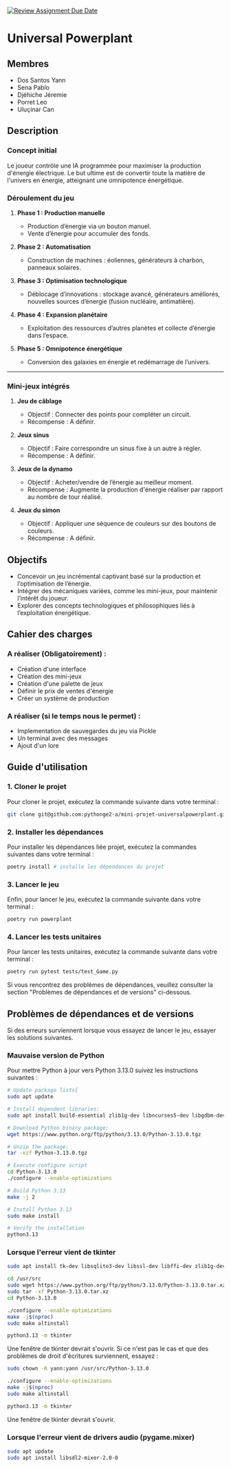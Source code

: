 [![Review Assignment Due Date](https://classroom.github.com/assets/deadline-readme-button-22041afd0340ce965d47ae6ef1cefeee28c7c493a6346c4f15d667ab976d596c.svg)](https://classroom.github.com/a/oOQR1xPR)
# Universal Powerplant

## Membres

- Dos Santos Yann
- Sena Pablo
- Djéhiche Jéremie
- Porret Leo
- Uluçinar Can

## Description

### Concept initial
Le joueur contrôle une IA programmée pour maximiser la production d'énergie électrique. Le but ultime est de convertir toute la matière de l'univers en énergie, atteignant une omnipotence énergétique.

### Déroulement du jeu  
1. **Phase 1 : Production manuelle**  
   - Production d’énergie via un bouton manuel.  
   - Vente d’énergie pour accumuler des fonds.  

2. **Phase 2 : Automatisation**  
   - Construction de machines : éoliennes, générateurs à charbon, panneaux solaires.  

3. **Phase 3 : Optimisation technologique**  
   - Déblocage d’innovations : stockage avancé, générateurs améliorés, nouvelles sources d’énergie (fusion nucléaire, antimatière).  

4. **Phase 4 : Expansion planétaire**  
   - Exploitation des ressources d’autres planètes et collecte d’énergie dans l’espace.  

5. **Phase 5 : Omnipotence énergétique**  
   - Conversion des galaxies en énergie et redémarrage de l’univers.  

---

### Mini-jeux intégrés  
1. **Jeu de câblage**  
   - Objectif : Connecter des points pour compléter un circuit.  
   - Récompense : A définir.  

2. **Jeux sinus**  
   - Objectif : Faire correspondre un sinus fixe à un autre à régler.  
   - Récompense : A définir.  

3. **Jeux de la dynamo**  
   - Objectif : Acheter/vendre de l’énergie au meilleur moment.  
   - Récompense : Augmente la production d'énergie réaliser par rapport au nombre de tour réalisé.  

4. **Jeux du simon**  
   - Objectif : Appliquer une séquence de couleurs sur des boutons de couleurs.  
   - Récompense : A définir.  



## Objectifs
- Concevoir un jeu incrémental captivant basé sur la production et l’optimisation de l’énergie.  
- Intégrer des mécaniques variées, comme les mini-jeux, pour maintenir l’intérêt du joueur.  
- Explorer des concepts technologiques et philosophiques liés à l’exploitation énergétique.  


## Cahier des charges

### A réaliser (Obligatoirement) :
- Création d'une interface
- Création des mini-jeux
- Création d'une palette de jeux
- Définir le prix de ventes d'énergie
- Créer un système de production


### A réaliser (si le temps nous le permet) :
- Implementation de sauvegardes du jeu via Pickle 
- Un terminal avec des messages
- Ajout d'un lore

## Guide d'utilisation
### 1. Cloner le projet
Pour cloner le projet, exécutez la commande suivante dans votre terminal :
```bash
git clone git@github.com:pythonge2-a/mini-projet-universalpowerplant.git
```
### 2. Installer les dépendances
Pour installer les dépendances liée projet, exécutez la commandes suivantes dans votre terminal :
```bash
poetry install # installe les dépendances du projet
```
### 3. Lancer le jeu
Enfin, pour lancer le jeu, exécutez la commande suivante dans votre terminal :
```bash
poetry run powerplant
```
### 4. Lancer les tests unitaires
Pour lancer les tests unitaires, exécutez la commande suivante dans votre terminal :
```bash
poetry run pytest tests/test_Game.py
```
Si vous rencontrez des problèmes de dépendances, veuillez consulter la section "Problèmes de dépendances et de versions" ci-dessous.

## Problèmes de dépendances et de versions 
Si des erreurs surviennent lorsque vous essayez de lancer le jeu, essayer les solutions suivantes.

### Mauvaise version de Python 
Pour mettre Python à jour vers Python 3.13.0 suivez les instructions suivantes : 
```bash
# Update package lists{
sudo apt update

# Install dependent libraries:
sudo apt install build-essential zlib1g-dev libncurses5-dev libgdbm-dev libnss3-dev libssl-dev libsqlite3-dev libreadline-dev libffi-dev curl libbz2-dev

# Download Python binary package:
wget https://www.python.org/ftp/python/3.13.0/Python-3.13.0.tgz

# Unzip the package:
tar -xzf Python-3.13.0.tgz

# Execute configure script
cd Python-3.13.0
./configure --enable-optimizations

# Build Python 3.13
make -j 2

# Install Python 3.13
sudo make install

# Verify the installation
python3.13
```

### Lorsque l'erreur vient de tkinter 
```bash
sudo apt install tk-dev libsqlite3-dev libssl-dev libffi-dev zlib1g-dev
```

```bash
cd /usr/src
sudo wget https://www.python.org/ftp/python/3.13.0/Python-3.13.0.tar.xz
sudo tar -xf Python-3.13.0.tar.xz
cd Python-3.13.0
```

```bash
./configure --enable-optimizations
make -j$(nproc)
sudo make altinstall
```

```bash
python3.13 -m tkinter
```

Une fenêtre de tkinter devrait s'ouvrir. Si ce n'est pas le cas et que des problèmes de droit d'écritures surviennent, essayez :
```bash
sudo chown -R yann:yann /usr/src/Python-3.13.0
```

```bash
./configure --enable-optimizations
make -j$(nproc)
sudo make altinstall
```

```bash
python3.13 -m tkinter
```
Une fenêtre de tkinter devrait s'ouvrir.

### Lorsque l'erreur vient de drivers audio (pygame.mixer)

```bash
sudo apt update
sudo apt install libsdl2-mixer-2.0-0
```


